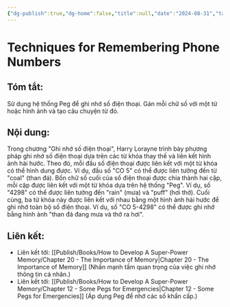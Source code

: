 ```yaml
---
{"dg-publish":true,"dg-home":false,"title":null,"date":"2024-08-31","tags":["#books","#memory","#How_to_Develop_A_Super_Power_Memory"],"Chương":"Chương19","dg-path":"Books/How to Develop A Super-Power Memory/Chapter 19 - Remembering Telephone Numbers.md","permalink":"/books/how-to-develop-a-super-power-memory/chapter-19-remembering-telephone-numbers/","dgPassFrontmatter":true,"noteIcon":"","updated":"2025-01-30T19:02:30.557+07:00"}
---
```


# Techniques for Remembering Phone Numbers
## Tóm tắt:
Sử dụng hệ thống Peg để ghi nhớ số điện thoại. Gán mỗi chữ số với một từ hoặc hình ảnh và tạo câu chuyện từ đó.

## Nội dung:
Trong chương "Ghi nhớ số điện thoại", Harry Lorayne trình bày phương pháp ghi nhớ số điện thoại dựa trên các từ khóa thay thế và liên kết hình ảnh hài hước. Theo đó, mỗi đầu số điện thoại được liên kết với một từ khóa có thể hình dung được. Ví dụ, đầu số "CO 5" có thể được liên tưởng đến từ "coal" (than đá). Bốn chữ số cuối của số điện thoại được chia thành hai cặp, mỗi cặp được liên kết với một từ khóa dựa trên hệ thống "Peg". Ví dụ, số "4298" có thể được liên tưởng đến "rain" (mưa) và "puff" (hơi thở). Cuối cùng, ba từ khóa này được liên kết với nhau bằng một hình ảnh hài hước để ghi nhớ toàn bộ số điện thoại. Ví dụ, số "CO 5-4298" có thể được ghi nhớ bằng hình ảnh "than đá đang mưa và thở ra hơi".

## **Liên kết**:
- Liên kết tới: [[Publish/Books/How to Develop A Super-Power Memory/Chapter 20 - The Importance of Memory\|Chapter 20 - The Importance of Memory]] (Nhấn mạnh tầm quan trọng của việc ghi nhớ thông tin cá nhân.)
- Liên kết tới: [[Publish/Books/How to Develop A Super-Power Memory/Chapter 12 - Some Pegs for Emergencies\|Chapter 12 - Some Pegs for Emergencies]] (Áp dụng Peg để nhớ các số khẩn cấp.)